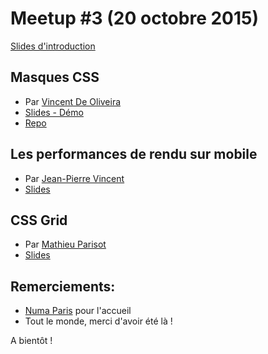 # Meetup #3 (20 octobre 2015)

[Slides d'introduction](http://slides.com/iamvdo/css-paris-3)

## Masques CSS

- Par [Vincent De Oliveira](https://twitter.com/iamvdo)
- [Slides - Démo](http://slides.iamvdo.me/parisweb14)
- [Repo](https://github.com/iamvdo/parisweb14)

## Les performances de rendu sur mobile

- Par [Jean-Pierre Vincent](https://twitter.com/theystolemynick)
- [Slides](http://fr.slideshare.net/jpvincent/les-performance-de-rendu-sur-mobile)

## CSS Grid

- Par [Mathieu Parisot](https://twitter.com/matparisot)
- [Slides](http://fr.slideshare.net/matparisot/css-grid-layout-le-futur-de-vos-mises-en-page)

## Remerciements:

- [Numa Paris](http://numa.paris) pour l'accueil
- Tout le monde, merci d'avoir été là !

A bientôt !
